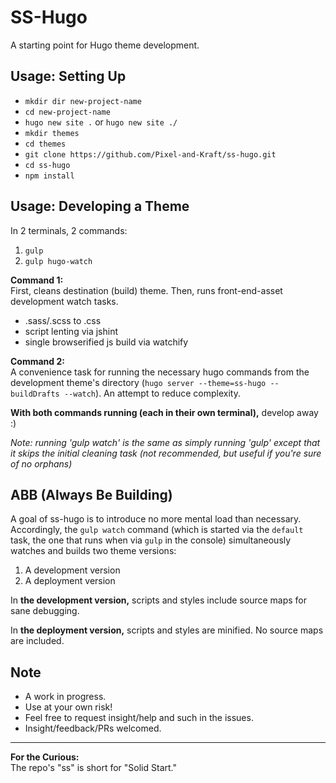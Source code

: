 # SS-Hugo

A starting point for Hugo theme development.

## Usage: Setting Up

- `mkdir dir new-project-name`
- `cd new-project-name`
- `hugo new site .` or `hugo new site ./`
- `mkdir themes`
- `cd themes`
- `git clone https://github.com/Pixel-and-Kraft/ss-hugo.git`
- `cd ss-hugo`
- `npm install`

## Usage: Developing a Theme

In 2 terminals, 2 commands:  

1. `gulp`
2. `gulp hugo-watch`

**Command 1:**  
First, cleans destination (build) theme.
Then, runs front-end-asset development watch tasks.  
- .sass/.scss to .css
- script lenting via jshint
- single browserified js build via watchify

**Command 2:**  
A convenience task for running the necessary hugo commands from the development theme's directory (`hugo server --theme=ss-hugo --buildDrafts --watch`). An attempt to reduce complexity. 

**With both commands running (each in their own terminal),** develop away :)

*Note: running 'gulp watch' is the same as simply running 'gulp' except that it skips the initial cleaning task (not recommended, but useful if you're sure of no orphans)*

## ABB (Always Be Building)

A goal of ss-hugo is to introduce no more mental load than necessary. Accordingly, the `gulp watch` command (which is started via the `default` task, the one that runs when via `gulp` in the console) simultaneously watches and builds two theme versions: 

1. A development version
2. A deployment version

In **the development version,** scripts and styles include source maps for sane debugging.

In **the deployment version,** scripts and styles are minified. No source maps are included. 

## Note

- A work in progress. 
- Use at your own risk! 
- Feel free to request insight/help and such in the issues.
- Insight/feedback/PRs welcomed.

---

**For the Curious:**  
The repo's "ss" is short for "Solid Start."
